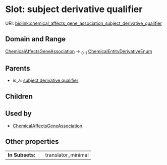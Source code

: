 
# Slot: subject derivative qualifier




URI: [biolink:chemical_affects_gene_association_subject_derivative_qualifier](https://w3id.org/biolink/chemical_affects_gene_association_subject_derivative_qualifier)


## Domain and Range

[ChemicalAffectsGeneAssociation](ChemicalAffectsGeneAssociation.md) &#8594;  <sub>0..1</sub> [ChemicalEntityDerivativeEnum](ChemicalEntityDerivativeEnum.md)

## Parents

 *  is_a: [subject derivative qualifier](subject_derivative_qualifier.md)

## Children


## Used by

 * [ChemicalAffectsGeneAssociation](ChemicalAffectsGeneAssociation.md)

## Other properties

|  |  |  |
| --- | --- | --- |
| **In Subsets:** | | translator_minimal |

